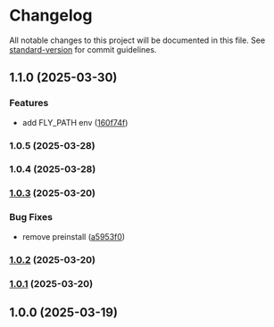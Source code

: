 # Changelog

All notable changes to this project will be documented in this file. See [standard-version](https://github.com/conventional-changelog/standard-version) for commit guidelines.

## 1.1.0 (2025-03-30)


### Features

* add FLY_PATH env ([160f74f](https://github.com/kikobeats/flyctl/commit/160f74f12639a9d397d40ab50e71a48f9265467f))

### 1.0.5 (2025-03-28)

### 1.0.4 (2025-03-28)

### [1.0.3](https://github.com/kikobeats/flyctl/compare/v1.0.2...v1.0.3) (2025-03-20)


### Bug Fixes

* remove preinstall ([a5953f0](https://github.com/kikobeats/flyctl/commit/a5953f02d91279841486435294b6500420d5c1da))

### [1.0.2](https://github.com/kikobeats/flyctl/compare/v1.0.1...v1.0.2) (2025-03-20)

### [1.0.1](https://github.com/kikobeats/flyctl/compare/v1.0.0...v1.0.1) (2025-03-20)

## 1.0.0 (2025-03-19)
